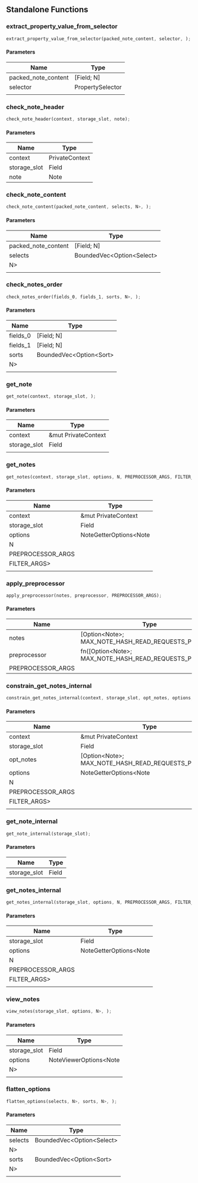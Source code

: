 ## Standalone Functions

### extract_property_value_from_selector

```rust
extract_property_value_from_selector(packed_note_content, selector, );
```

#### Parameters
| Name | Type |
| --- | --- |
| packed_note_content | [Field; N] |
| selector | PropertySelector |
|  |  |

### check_note_header

```rust
check_note_header(context, storage_slot, note);
```

#### Parameters
| Name | Type |
| --- | --- |
| context | PrivateContext |
| storage_slot | Field |
| note | Note |

### check_note_content

```rust
check_note_content(packed_note_content, selects, N>, );
```

#### Parameters
| Name | Type |
| --- | --- |
| packed_note_content | [Field; N] |
| selects | BoundedVec&lt;Option&lt;Select&gt; |
| N&gt; |  |
|  |  |

### check_notes_order

```rust
check_notes_order(fields_0, fields_1, sorts, N>, );
```

#### Parameters
| Name | Type |
| --- | --- |
| fields_0 | [Field; N] |
| fields_1 | [Field; N] |
| sorts | BoundedVec&lt;Option&lt;Sort&gt; |
| N&gt; |  |
|  |  |

### get_note

```rust
get_note(context, storage_slot, );
```

#### Parameters
| Name | Type |
| --- | --- |
| context | &mut PrivateContext |
| storage_slot | Field |
|  |  |

### get_notes

```rust
get_notes(context, storage_slot, options, N, PREPROCESSOR_ARGS, FILTER_ARGS>, );
```

#### Parameters
| Name | Type |
| --- | --- |
| context | &mut PrivateContext |
| storage_slot | Field |
| options | NoteGetterOptions&lt;Note |
| N |  |
| PREPROCESSOR_ARGS |  |
| FILTER_ARGS&gt; |  |
|  |  |

### apply_preprocessor

```rust
apply_preprocessor(notes, preprocessor, PREPROCESSOR_ARGS);
```

#### Parameters
| Name | Type |
| --- | --- |
| notes | [Option&lt;Note&gt;; MAX_NOTE_HASH_READ_REQUESTS_PER_CALL] |
| preprocessor | fn([Option&lt;Note&gt;; MAX_NOTE_HASH_READ_REQUESTS_PER_CALL] |
| PREPROCESSOR_ARGS |  |

### constrain_get_notes_internal

```rust
constrain_get_notes_internal(context, storage_slot, opt_notes, options, N, PREPROCESSOR_ARGS, FILTER_ARGS>, );
```

#### Parameters
| Name | Type |
| --- | --- |
| context | &mut PrivateContext |
| storage_slot | Field |
| opt_notes | [Option&lt;Note&gt;; MAX_NOTE_HASH_READ_REQUESTS_PER_CALL] |
| options | NoteGetterOptions&lt;Note |
| N |  |
| PREPROCESSOR_ARGS |  |
| FILTER_ARGS&gt; |  |
|  |  |

### get_note_internal

```rust
get_note_internal(storage_slot);
```

#### Parameters
| Name | Type |
| --- | --- |
| storage_slot | Field |

### get_notes_internal

```rust
get_notes_internal(storage_slot, options, N, PREPROCESSOR_ARGS, FILTER_ARGS>, );
```

#### Parameters
| Name | Type |
| --- | --- |
| storage_slot | Field |
| options | NoteGetterOptions&lt;Note |
| N |  |
| PREPROCESSOR_ARGS |  |
| FILTER_ARGS&gt; |  |
|  |  |

### view_notes

```rust
view_notes(storage_slot, options, N>, );
```

#### Parameters
| Name | Type |
| --- | --- |
| storage_slot | Field |
| options | NoteViewerOptions&lt;Note |
| N&gt; |  |
|  |  |

### flatten_options

```rust
flatten_options(selects, N>, sorts, N>, );
```

#### Parameters
| Name | Type |
| --- | --- |
| selects | BoundedVec&lt;Option&lt;Select&gt; |
| N&gt; |  |
| sorts | BoundedVec&lt;Option&lt;Sort&gt; |
| N&gt; |  |
|  |  |


